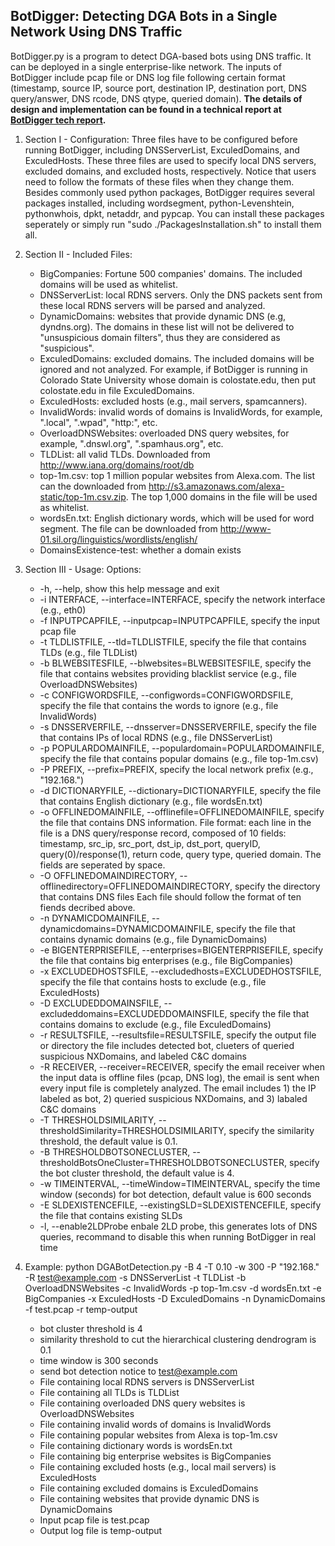 
## BotDigger: Detecting DGA Bots in a Single Network Using DNS Traffic
BotDigger.py is a program to detect DGA-based bots using DNS traffic. It can be deployed in a single enterprise-like network. The inputs of BotDigger include pcap file or DNS log file following certain format (timestamp, source IP, source port, destination IP, destination port, DNS query/answer, DNS rcode, DNS qtype, queried domain).
**The details of design and implementation can be found in a technical report at [BotDigger tech report](http://www.cs.colostate.edu/~hanzhang/papers/BotDigger-techReport.pdf).**

1. Section I - Configuration:
	Three files have to be configured before running BotDigger, including DNSServerList, ExculedDomains, and ExculedHosts. These three files are used to specify local DNS servers, excluded domains, and excluded hosts, respectively. Notice that users need to follow the formats of these files when they change them.
	Besides commonly used python packages, BotDigger requires several packages installed, including wordsegment, python-Levenshtein, pythonwhois, dpkt, netaddr, and pypcap. You can install these packages seperately or simply run "sudo ./PackagesInstallation.sh" to install them all.

2. Section II - Included Files:
	* BigCompanies: Fortune 500 companies' domains. The included domains will be used as whitelist.
	* DNSServerList: local RDNS servers. Only the DNS packets sent from these local RDNS servers will be parsed and analyzed.
	* DynamicDomains: websites that provide dynamic DNS (e.g, dyndns.org). The domains in these list will not be delivered to "unsuspicious domain filters", thus they are considered as "suspicious". 
	* ExculedDomains: excluded domains. The included domains will be ignored and not analyzed. For example, if BotDigger is running in Colorado State University whose domain is colostate.edu, then put colostate.edu in file ExculedDomains.
	* ExculedHosts: excluded hosts (e.g., mail servers, spamcanners).
	* InvalidWords: invalid words of domains is InvalidWords, for example, ".local", ".wpad", "http:", etc.
	* OverloadDNSWebsites: overloaded DNS query websites, for example, ".dnswl.org", ".spamhaus.org", etc.
	* TLDList: all valid TLDs. Downloaded from http://www.iana.org/domains/root/db
	* top-1m.csv: top 1 million popular websites from Alexa.com. The list can the downloaded from http://s3.amazonaws.com/alexa-static/top-1m.csv.zip. The top 1,000 domains in the file will be used as whitelist.
	* wordsEn.txt: English dictionary words, which will be used for word segment. The file can be downloaded from http://www-01.sil.org/linguistics/wordlists/english/
	* DomainsExistence-test: whether a domain exists

3. Section III - Usage:
Options:
	* -h, --help, show this help message and exit
	* -i INTERFACE, --interface=INTERFACE,
                specify the network interface (e.g., eth0)
	* -f INPUTPCAPFILE, --inputpcap=INPUTPCAPFILE,
                specify the input pcap file
  	* -t TLDLISTFILE, --tld=TLDLISTFILE,
                specify the file that contains TLDs (e.g., file TLDList)
  	* -b BLWEBSITESFILE, --blwebsites=BLWEBSITESFILE,
                specify the file that contains websites providing blacklist service (e.g., file OverloadDNSWebsites)
  	* -c CONFIGWORDSFILE, --configwords=CONFIGWORDSFILE,
                specify the file that contains the words to ignore (e.g., file InvalidWords)
  	* -s DNSSERVERFILE, --dnsserver=DNSSERVERFILE,
                specify the file that contains IPs of local RDNS (e.g., file DNSServerList)
  	* -p POPULARDOMAINFILE, --populardomain=POPULARDOMAINFILE,
                specify the file that contains popular domains (e.g., file top-1m.csv)
  	* -P PREFIX, --prefix=PREFIX,
                specify the local network prefix (e.g., "192.168.")
  	* -d DICTIONARYFILE, --dictionary=DICTIONARYFILE,
                specify the file that contains English dictionary (e.g., file wordsEn.txt)
  	* -o OFFLINEDOMAINFILE, --offlinefile=OFFLINEDOMAINFILE,
                specify the file that contains DNS information.
		File format: each line in the file is a DNS query/response record, composed of 10 fields: timestamp, src_ip, src_port, dst_ip, dst_port, queryID, query(0)/response(1), return code, query type, queried domain. The fields are seperated by space. 
  	* -O OFFLINEDOMAINDIRECTORY, --offlinedirectory=OFFLINEDOMAINDIRECTORY,
                specify the directory that contains DNS files
		Each file should follow the format of ten fiends decribed above.
  	* -n DYNAMICDOMAINFILE, --dynamicdomains=DYNAMICDOMAINFILE,
                specify the file that contains dynamic domains (e.g., file DynamicDomains)
  	* -e BIGENTERPRISEFILE, --enterprises=BIGENTERPRISEFILE,
                specify the file that contains big enterprises (e.g., file BigCompanies)
  	* -x EXCLUDEDHOSTSFILE, --excludedhosts=EXCLUDEDHOSTSFILE,
                specify the file that contains hosts to exclude (e.g., file ExculedHosts)
  	* -D EXCLUDEDDOMAINSFILE, --excludeddomains=EXCLUDEDDOMAINSFILE,
                specify the file that contains domains to exclude (e.g., file ExculedDomains)
  	* -r RESULTSFILE, --resultsfile=RESULTSFILE,
                specify the output file or directory
		the file includes detected bot, clueters of queried suspicious NXDomains, and labeled C&C domains
  	* -R RECEIVER, --receiver=RECEIVER,
                specify the email receiver when the input data is offline files (pcap, DNS log), the email is sent when every input file is completely analyzed. The email includes 1) the IP labeled as bot, 2) queried suspicious NXDomains, and 3) labaled C&C domains
  	* -T THRESHOLDSIMILARITY, --thresholdSimilarity=THRESHOLDSIMILARITY,
                specify the similarity threshold, the default value is 0.1.
  	* -B THRESHOLDBOTSONECLUSTER, --thresholdBotsOneCluster=THRESHOLDBOTSONECLUSTER,
                specify the bot cluster threshold, the default value is 4.
  	* -w TIMEINTERVAL, --timeWindow=TIMEINTERVAL,
  		specify the time window (seconds) for bot detection, default value is 600 seconds
  	* -E SLDEXISTENCEFILE, --existingSLD=SLDEXISTENCEFILE,
		specify the file that contains existing SLDs
  	* -l, --enable2LDProbe  enbale 2LD probe, this generates lots of DNS queries, recommand to disable this when running BotDigger in real time

4. Example:
python DGABotDetection.py -B 4 -T 0.10 -w 300 -P "192.168." -R test@example.com -s DNSServerList -t TLDList -b OverloadDNSWebsites -c InvalidWords -p top-1m.csv -d wordsEn.txt -e BigCompanies -x ExculedHosts -D ExculedDomains -n DynamicDomains -f test.pcap -r temp-output
	- bot cluster threshold is 4
	- similarity threshold to cut the hierarchical clustering dendrogram is 0.1
	- time window is 300 seconds
	- send bot detection notice to test@example.com
	- File containing local RDNS servers is DNSServerList
	- File containing all TLDs is TLDList
	- File containing overloaded DNS query websites is OverloadDNSWebsites
	- File containing invalid words of domains is InvalidWords
	- File containing popular websites from Alexa is top-1m.csv
	- File containing dictionary words is wordsEn.txt
	- File containing big enterprise websites is BigCompanies
	- File containing excluded hosts (e.g., local mail servers) is ExculedHosts
	- File containing excluded domains is ExculedDomains
	- File containing websites that provide dynamic DNS is DynamicDomains
	- Input pcap file is test.pcap
	- Output log file is temp-output
